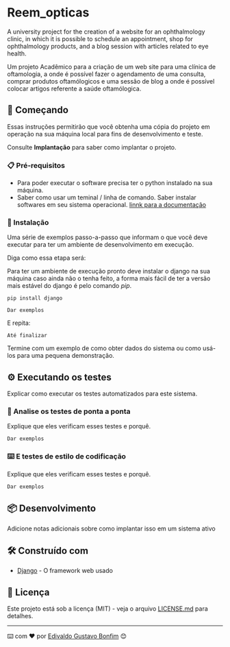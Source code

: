 
# Reem_opticas

 A university project for the creation of a website for an ophthalmology clinic, in which it is possible to schedule an appointment, shop for ophthalmology products, and a blog session with articles related to eye health.

 Um projeto Acadêmico para a criação de um web site para uma clínica de oftamologia, a onde é possível fazer o agendamento de uma consulta, comprar produtos oftamólogicos e uma sessão de blog a onde é possível colocar artigos referente a saúde oftamólogica. 

## 🚀 Começando

Essas instruções permitirão que você obtenha uma cópia do projeto em operação na sua máquina local para fins de desenvolvimento e teste.

Consulte **Implantação** para saber como implantar o projeto.

### 📋 Pré-requisitos

- Para poder executar o software precisa ter o python instalado na sua máquina.
- Saber como usar um teminal / linha de comando. Saber instalar softwares em seu sistema operacional.
[linnk para a documentação](https://www.python.org/downloads/)

### 🔧 Instalação

Uma série de exemplos passo-a-passo que informam o que você deve executar para ter um ambiente de desenvolvimento em execução.

Diga como essa etapa será:

Para ter um ambiente de execução pronto deve instalar o django na sua máquina caso ainda não o tenha feito, a forma mais fácil de ter a versão mais estável do django é pelo comando *pip*.

```
pip install django
```

```
Dar exemplos
```

E repita:

```
Até finalizar
```

Termine com um exemplo de como obter dados do sistema ou como usá-los para uma pequena demonstração.

## ⚙️ Executando os testes

Explicar como executar os testes automatizados para este sistema.

### 🔩 Analise os testes de ponta a ponta

Explique que eles verificam esses testes e porquê.

```
Dar exemplos
```

### ⌨️ E testes de estilo de codificação

Explique que eles verificam esses testes e porquê.

```
Dar exemplos
```

## 📦 Desenvolvimento

Adicione notas adicionais sobre como implantar isso em um sistema ativo

## 🛠️ Construído com

* [Django](https://www.djangoproject.com/) - O framework web usado

## 📄 Licença

Este projeto está sob a licença (MIT) - veja o arquivo [LICENSE.md](https://github.com/edivaldolluisb/REEM_Oticas/blob/main/LICENSE) para detalhes.



---
⌨️ com ❤️ por [Edivaldo Gustavo Bonfim](https://gist.github.com/lohhans) 😊